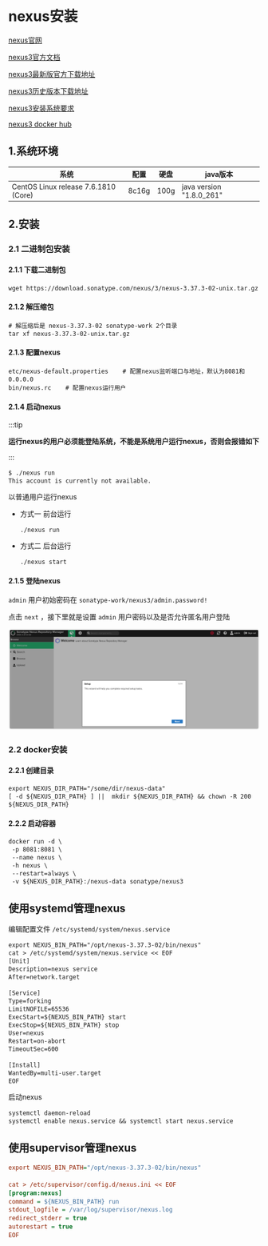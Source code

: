 # nexus安装

[nexus官网](https://www.sonatype.com/)

[nexus3官方文档](https://help.sonatype.com/repomanager3/)

[nexus3最新版官方下载地址](https://help.sonatype.com/repomanager3/product-information/download)

[nexus3历史版本下载地址](https://help.sonatype.com/repomanager3/product-information/download/download-archives---repository-manager-3)

[nexus3安装系统要求](https://help.sonatype.com/repomanager3/product-information/system-requirements)

[nexus3 docker hub](https://hub.docker.com/r/sonatype/nexus3/)



## 1.系统环境

| 系统                                 | 配置  | 硬盘 | java版本                 |
| ------------------------------------ | ----- | ---- | ------------------------ |
| CentOS Linux release 7.6.1810 (Core) | 8c16g | 100g | java version "1.8.0_261" |



## 2.安装

### 2.1 二进制包安装

#### 2.1.1 下载二进制包

```shell
wget https://download.sonatype.com/nexus/3/nexus-3.37.3-02-unix.tar.gz
```



#### 2.1.2 解压缩包

```shell
# 解压缩后是 nexus-3.37.3-02 sonatype-work 2个目录
tar xf nexus-3.37.3-02-unix.tar.gz
```



#### 2.1.3 配置nexus

```shell
etc/nexus-default.properties	# 配置nexus监听端口与地址，默认为8081和0.0.0.0
bin/nexus.rc	# 配置nexus运行用户
```



#### 2.1.4 启动nexus

:::tip

**运行nexus的用户必须能登陆系统，不能是系统用户运行nexus，否则会报错如下**

:::

```shell
$ ./nexus run
This account is currently not available.
```



以普通用户运行nexus

- 方式一	前台运行

  ```shell
  ./nexus run
  ```

  

- 方式二    后台运行

  ```shell
  ./nexus start
  ```

  

#### 2.1.5 登陆nexus

`admin` 用户初始密码在 `sonatype-work/nexus3/admin.password!`

点击 `next` ，接下里就是设置 `admin` 用户密码以及是否允许匿名用户登陆

![iShot2022-01-09_16.58.02](https://github.com/pptfz/picgo-images/blob/master/img/iShot2022-01-09_16.58.02.png)



### 2.2 docker安装

#### 2.2.1 创建目录

```shell
export NEXUS_DIR_PATH="/some/dir/nexus-data"
[ -d ${NEXUS_DIR_PATH} ] ||  mkdir ${NEXUS_DIR_PATH} && chown -R 200 ${NEXUS_DIR_PATH}
```



#### 2.2.2 启动容器

```shell
docker run -d \
 -p 8081:8081 \
 --name nexus \
 -h nexus \
 --restart=always \
 -v ${NEXUS_DIR_PATH}:/nexus-data sonatype/nexus3
```







## 使用systemd管理nexus

编辑配置文件 `/etc/systemd/system/nexus.service`

```shell
export NEXUS_BIN_PATH="/opt/nexus-3.37.3-02/bin/nexus"
cat > /etc/systemd/system/nexus.service << EOF
[Unit]
Description=nexus service
After=network.target
  
[Service]
Type=forking
LimitNOFILE=65536
ExecStart=${NEXUS_BIN_PATH} start
ExecStop=${NEXUS_BIN_PATH} stop
User=nexus
Restart=on-abort
TimeoutSec=600
  
[Install]
WantedBy=multi-user.target
EOF
```



启动nexus

```shell
systemctl daemon-reload
systemctl enable nexus.service && systemctl start nexus.service
```



## 使用supervisor管理nexus

```ini
export NEXUS_BIN_PATH="/opt/nexus-3.37.3-02/bin/nexus"

cat > /etc/supervisor/config.d/nexus.ini << EOF
[program:nexus]
command = ${NEXUS_BIN_PATH} run
stdout_logfile = /var/log/supervisor/nexus.log
redirect_stderr = true
autorestart = true
EOF
```









